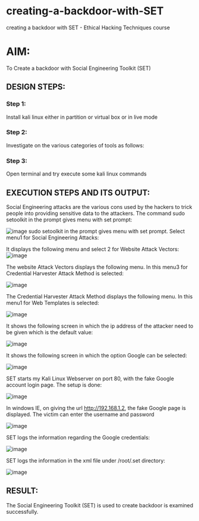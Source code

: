 # creating-a-backdoor-with-SET
creating a backdoor with SET - Ethical Hacking Techniques course

# AIM:
To Create a backdoor with Social Engineering Toolkit (SET)

## DESIGN STEPS:

### Step 1:

Install kali linux either in partition or virtual box or in live mode


### Step 2:

Investigate on the various categories of tools as follows:

### Step 3:

Open terminal and try execute some kali linux commands

## EXECUTION STEPS AND ITS OUTPUT:
Social Engineering attacks are the various cons used by the hackers to trick people into providing sensitive data to the attackers. 
The command sudo setoolkit in the prompt gives menu with set prompt:

![image](https://github.com/user-attachments/assets/8b1163f5-4886-4fed-b1ef-1420c1284a63)
sudo setoolkit in the prompt gives menu with set prompt. Select menu1 for Social Engineering Attacks:

It displays the following menu and select 2 for Website Attack Vectors:
![image](https://github.com/user-attachments/assets/951d4ecd-9b56-451f-bee9-034a13fd8c7d)

The website Attack Vectors displays the following menu. In this menu3 for Credential Harvester Attack Method is selected:

![image](https://github.com/user-attachments/assets/d9ddb284-4273-480e-acd5-9f0db1721f68)

The Credential Harvester Attack Method displays the following menu. In this menu1 for Web Templates is selected:

![image](https://github.com/user-attachments/assets/ed938469-4bf1-4b7c-92a9-a174b2d13812)

It shows the following screen in which the ip address of the attacker need to be given which is the default value:

![image](https://github.com/user-attachments/assets/daba866a-e2dc-40d4-a2db-d5761b6dd7aa)

It shows the following screen in which the option Google can be selected:

![image](https://github.com/user-attachments/assets/f9dfa4c7-41b4-408f-80a8-a721e3eb44c0)

SET starts my Kali Linux Webserver on port 80, with the fake Google account login page. The setup is done:

![image](https://github.com/user-attachments/assets/e6030ecb-cc39-4b45-b2fd-d2d2b1f62de5)

In windows IE, on giving the url http://192.168.1.2, the fake Google page is displayed. The victim can enter the username and password

![image](https://github.com/user-attachments/assets/c63824c8-d884-4fe5-802a-b0d772e063ac)

SET logs the information regarding the Google credentials:

![image](https://github.com/user-attachments/assets/6bc122bd-7651-437a-be18-a06b790eb797)

SET logs the information in the xml file under /root/.set directory:

![image](https://github.com/user-attachments/assets/eb860581-4b9f-4923-b762-13423fb56ee0)


## RESULT:
The Social Engineering Toolkit (SET) is used to create backdoor is  examined successfully.
